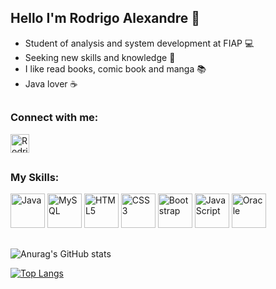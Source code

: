 ## Hello I'm Rodrigo Alexandre 👋
- Student of analysis and system development at FIAP :computer:
- Seeking new skills and knowledge :notebook:
- I like read books, comic book and manga :books:
- Java lover :coffee:
 ##

### Connect with me:
<a href="https://www.linkedin.com/in/rodrigo-alexander/" target="_blank"> 
<img align="center" alt="Rodrigo-Linkedin" height="30" widht="40" src="https://cdn.jsdelivr.net/gh/devicons/devicon/icons/linkedin/linkedin-original.svg"></img>
</a>

##

### My Skills:
<img alt="Java" height="55" widht="55" src="https://cdn.jsdelivr.net/gh/devicons/devicon/icons/java/java-original-wordmark.svg" ></img>
<img alt="MySQL" height="55" widht="55" src="https://cdn.jsdelivr.net/gh/devicons/devicon/icons/mysql/mysql-original-wordmark.svg"></img>
<img alt="HTML5" height="55" widht="55" src="https://cdn.jsdelivr.net/gh/devicons/devicon/icons/html5/html5-original-wordmark.svg"></img>
<img alt="CSS3" height="55" widht="55" src="https://cdn.jsdelivr.net/gh/devicons/devicon/icons/css3/css3-original-wordmark.svg"></img>
<img alt="Bootstrap" height="55" widht="55" src="https://cdn.jsdelivr.net/gh/devicons/devicon/icons/bootstrap/bootstrap-plain-wordmark.svg"></img>
<img alt="JavaScript" height="55" widht="55" src="https://cdn.jsdelivr.net/gh/devicons/devicon/icons/javascript/javascript-original.svg"></img>
<img alt="Oracle" height="55" widht="55" src="https://cdn.jsdelivr.net/gh/devicons/devicon/icons/oracle/oracle-original.svg"></img>
##

![Anurag's GitHub stats](https://github-readme-stats.vercel.app/api?username=RodrigoARDSJ&show_icons=true&theme=radical)


[![Top Langs](https://github-readme-stats.vercel.app/api/top-langs/?username=RodrigoARDSJ&layout=compact&theme=radical)](https://github.com/anuraghazra/github-readme-stats)


<!--
**RodrigoARDSJ/RodrigoARDSJ** is a ✨ _special_ ✨ repository because its `README.md` (this file) appears on your GitHub profile.

Here are some ideas to get you started:

- 🔭 I’m currently working on ...
- 🌱 I’m currently learning ...
- 👯 I’m looking to collaborate on ...
- 🤔 I’m looking for help with ...
- 💬 Ask me about ...
- 📫 How to reach me: ...
- 😄 Pronouns: ...
- ⚡ Fun fact: ...
-->
